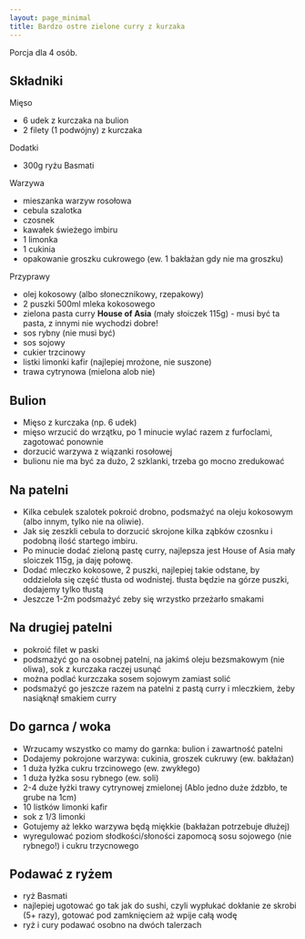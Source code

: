 ```yaml
---
layout: page_minimal
title: Bardzo ostre zielone curry z kurzaka
---
```


Porcja dla 4 osób.

## Składniki

Mięso

- 6 udek z kurczaka na bulion
- 2 filety (1 podwójny) z kurczaka

Dodatki

- 300g ryżu Basmati

Warzywa

- mieszanka warzyw rosołowa
- cebula szalotka
- czosnek
- kawałek świeżego imbiru
- 1 limonka
- 1 cukinia
- opakowanie groszku cukrowego (ew. 1 bakłażan gdy nie ma groszku)

Przyprawy

- olej kokosowy (albo słonecznikowy, rzepakowy)
- 2 puszki 500ml mleka kokosowego
- zielona pasta curry **House of Asia** (mały słoiczek 115g) - musi być ta pasta, z innymi nie wychodzi dobre!
- sos rybny (nie musi być)
- sos sojowy
- cukier trzcinowy
- listki limonki kafir (najlepiej mrożone, nie suszone)
- trawa cytrynowa (mielona alob nie)

## Bulion

- Mięso z kurczaka (np. 6 udek)
- mięso wrzucić do wrzątku, po 1 minucie wylać razem z furfoclami, zagotować ponownie
- dorzucić warzywa z wiązanki rosołowej
- bulionu nie ma być za dużo, 2 szklanki, trzeba go mocno zredukować


## Na patelni

- Kilka cebulek szalotek pokroić drobno, podsmażyć na oleju kokosowym (albo innym, tylko nie na oliwie).
- Jak się zeszkli cebula to dorzucić skrojone kilka ząbków czosnku i podobną ilość startego imbiru.
- Po minucie dodać zieloną pastę curry, najlepsza jest House of Asia mały sloiczek 115g, ja daję połowę.
- Dodać mleczko kokosowe, 2 puszki, najlepiej takie odstane, by oddzieloła się część tłusta od wodnistej. tłusta będzie na górze puszki, dodajemy tylko tłustą
- Jeszcze 1-2m podsmażyć zeby się wrzystko przeżarło smakami

## Na drugiej patelni

- pokroić filet w paski
- podsmażyć go na osobnej patelni, na jakimś oleju bezsmakowym (nie oliwa), sok z kurczaka raczej usunąć
- można podlać kurzczaka sosem sojowym zamiast solić
- podsmażyć go jeszcze razem na patelni z pastą curry i mleczkiem, żeby nasiąknął smakiem curry

## Do garnca / woka

- Wrzucamy wszystko co mamy do garnka: bulion i zawartność patelni
- Dodajemy pokrojone warzywa: cukinia, groszek cukruwy (ew. bakłażan)
- 1 duża łyżka cukru trzcinowego (ew. zwykłego)
- 1 duża łyżka sosu rybnego (ew. soli)
- 2-4 duże łyżki trawy cytrynowej zmielonej (Ablo jedno duże źdzbło, te
  grube na 1cm)
- 10 listków limonki kafir
- sok z 1/3 limonki
- Gotujemy aż lekko warzywa będą miękkie (bakłażan potrzebuje dłużej)
- wyregulować poziom słodkości/słoności zapomocą sosu sojowego (nie
  rybnego!) i cukru trzycnowego

## Podawać z ryżem

- ryż Basmati
- najlepiej ugotować go tak jak do sushi, czyli wypłukać dokłanie ze skrobi (5+ razy), gotować pod zamknięciem aż wpije całą wodę
- ryż i cury podawać osobno na dwóch talerzach


